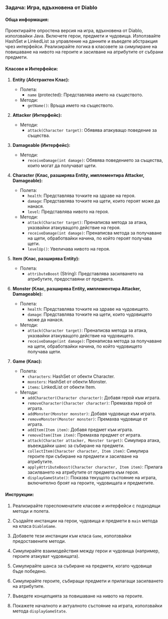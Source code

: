 ### Задача: Игра, вдъхновена от Diablo

#### Обща информация:
Проектирайте опростена версия на игра, вдъхновена от Diablo, използвайки Java. Включете герои, предмети и чудовища. Използвайте HashSet и LinkedList за управление на данните и въведете абстракция чрез интерфейси. Реализирайте логика в класовете за симулиране на повишаване на нивото на героите и засилване на атрибутите от събрани предмети.

#### Класове и Интерфейси:

1. **Entity (Абстрактен Клас):**
   - Полета:
     - `name` (protected): Представлява името на съществото.
   - Методи:
     - `getName()`: Връща името на съществото.

2. **Attacker (Интерфейс):**
   - Методи:
     - `attack(Character target)`: Обявява атакуващо поведение за същества.

3. **Damageable (Интерфейс):**
   - Методи:
     - `receiveDamage(int damage)`: Обявява поведението за същества, които могат да получават щети.

4. **Character (Клас, разширява Entity, имплементира Attacker, Damageable):**
   - Полета:
     - `health`: Представлява точките на здраве на героя.
     - `damage`: Представлява точките на щети, които героят може да нанася.
     - `level`: Представлява нивото на героя.
   - Методи:
     - `attack(Character target)`: Пренаписва метода за атака, указвайки атакуващото действие на героя.
     - `receiveDamage(int damage)`: Пренаписва метода за получаване на щети, обработвайки начина, по който героят получава щети.
     - `levelUp()`: Увеличава нивото на героя.

5. **Item (Клас, разширява Entity):**
   - Полета:
     - `attributeBoost` (String): Представлява засилването на атрибутите, предоставяни от предмета.

6. **Monster (Клас, разширява Entity, имплементира Attacker, Damageable):**
   - Полета:
     - `health`: Представлява точките на здраве на чудовището.
     - `damage`: Представлява точките на щети, които чудовището може да нанася.
   - Методи:
     - `attack(Character target)`: Пренаписва метода за атака, указвайки атакуващото действие на чудовището.
     - `receiveDamage(int damage)`: Пренаписва метода за получаване на щети, обработвайки начина, по който чудовището получава щети.

7. **Game (Клас):**
   - Полета:
     - `characters`: HashSet от обекти Character.
     - `monsters`: HashSet от обекти Monster.
     - `items`: LinkedList от обекти Item.
   - Методи:
     - `addCharacter(Character character)`: Добавя герой към играта.
     - `removeCharacter(Character character)`: Премахва герой от играта.
     - `addMonster(Monster monster)`: Добавя чудовище към играта.
     - `removeMonster(Monster monster)`: Премахва чудовище от играта.
     - `addItem(Item item)`: Добавя предмет към играта.
     - `removeItem(Item item)`: Премахва предмет от играта.
     - `attack(Character attacker, Monster target)`: Симулира атака, въвеждайки шанс за събиране на предмети.
     - `collectItem(Character character, Item item)`: Симулира героите при събиране на предмети и засилване на атрибутите.
     - `applyAttributeBoost(Character character, Item item)`: Прилага засилването на атрибутите от предмета към героя.	
     - `displayGameState()`: Показва текущото състояние на играта, включително броят на героите, чудовищата и предметите.

#### Инструкции:

1. Реализирайте гореспоменатите класове и интерфейси с подходящи методи и полета.

2. Създайте инстанции на герои, чудовища и предмети в `main` метода на класа `DiabloGame`.

3. Добавете тези инстанции към класа `Game`, използвайки предоставените методи.

4. Симулирайте взаимодействия между герои и чудовища (например, героите атакуват чудовищата).

5. Симулирайте шанса за събиране на предмети, когато чудовище бъде победено.

6. Симулирайте героите, събиращи предмети и прилагащи засилването на атрибутите.

7. Въведете концепцията за повишаване на нивото на героите.

8. Покажете началното и актуалното състояние на играта, използвайки метода `displayGameState`.
